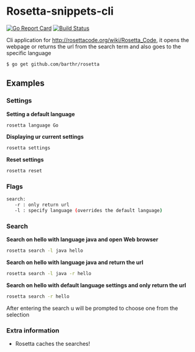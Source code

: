 # Rosetta-snippets-cli

[![Go Report Card](https://goreportcard.com/badge/github.com/barthr/rosetta)](https://goreportcard.com/report/github.com/barthr/rosetta)
[![Build Status](https://travis-ci.org/barthr/rosetta.svg?branch=master)](https://travis-ci.org/barthr/rosetta)

Cli application for http://rosettacode.org/wiki/Rosetta_Code, it opens the webpage or returns the url from the search term and also goes to the specific language

```sh
$ go get github.com/barthr/rosetta
```

## Examples


### Settings 

**Setting a default language**
```sh
rosetta language Go
```


**Displaying ur current settings**
```sh
rosetta settings
```

**Reset settings**
```sh
rosetta reset
```


### Flags

```sh
search:
   -r : only return url
   -l : specify language (overrides the default language)
```


### Search

**Search on hello with language java and open Web browser**
```sh
rosetta search -l java hello
```

**Search on hello with language java and return the url**
```sh
rosetta search -l java -r hello
```

**Search on hello with default language settings and only return the url**
```sh
rosetta search -r hello
```

After entering the search u will be prompted to choose one from the selection

### Extra information
- Rosetta caches the searches!
